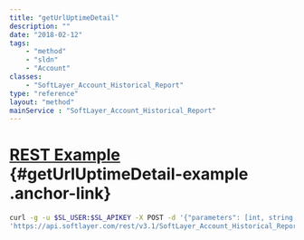 ```yaml
---
title: "getUrlUptimeDetail"
description: ""
date: "2018-02-12"
tags:
    - "method"
    - "sldn"
    - "Account"
classes:
    - "SoftLayer_Account_Historical_Report"
type: "reference"
layout: "method"
mainService : "SoftLayer_Account_Historical_Report"
---
```


# [REST Example](#getUrlUptimeDetail-example) <a href="/article/rest/"><i class="fas fa-question"></i></a> {#getUrlUptimeDetail-example .anchor-link} 
```bash
curl -g -u $SL_USER:$SL_APIKEY -X POST -d '{"parameters": [int, string, string]}' \
'https://api.softlayer.com/rest/v3.1/SoftLayer_Account_Historical_Report/getUrlUptimeDetail'
```
